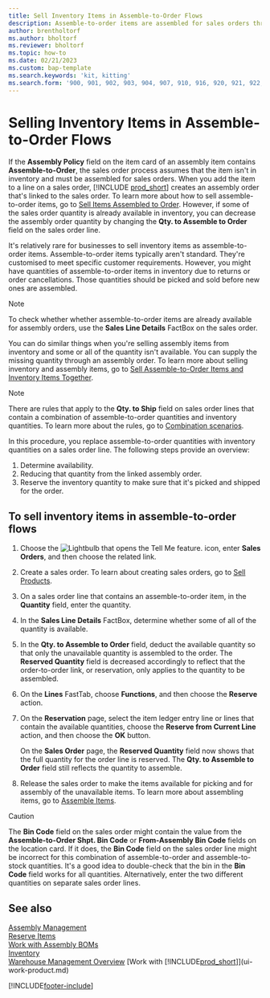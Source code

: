 ```yaml
---
title: Sell Inventory Items in Assemble-to-Order Flows
description: Assemble-to-order items are assembled for sales orders through an assembly order.
author: brentholtorf
ms.author: bholtorf
ms.reviewer: bholtorf
ms.topic: how-to
ms.date: 02/21/2023
ms.custom: bap-template
ms.search.keywords: 'kit, kitting'
ms.search.form: '900, 901, 902, 903, 904, 907, 910, 916, 920, 921, 922, 923, 940, 941, 942, 930, 931, 932, 914, 915, 905'
---
```

# Selling Inventory Items in Assemble-to-Order Flows

If the **Assembly Policy** field on the item card of an assembly item contains **Assemble-to-Order**, the sales order process assumes that the item isn't in inventory and must be assembled for sales orders. When you add the item to a line on a sales order, [!INCLUDE [prod_short](includes/prod_short.md)] creates an assembly order that's linked to the sales order. To learn more about how to sell assemble-to-order items, go to [Sell Items Assembled to Order](assembly-how-to-sell-items-assembled-to-order.md). However, if some of the sales order quantity is already available in inventory, you can decrease the assembly order quantity by changing the **Qty. to Assemble to Order** field on the sales order line.  

It's relatively rare for businesses to sell inventory items as assemble-to-order items. Assemble-to-order items typically aren't standard. They're customised to meet specific customer requirements. However, you might have quantities of assemble-to-order items in inventory due to returns or order cancellations. Those quantities should be picked and sold before new ones are assembled.  

> [!NOTE]  
> To check whether whether assemble-to-order items are already available for assembly orders, use the **Sales Line Details** FactBox on the sales order.  

You can do similar things when you're selling assembly items from inventory and some or all of the quantity isn't available. You can supply the missing quantity through an assembly order. To learn more about selling inventory and assembly items, go to [Sell Assemble-to-Order Items and Inventory Items Together](assembly-how-to-sell-assemble-to-order-items-and-inventory-items-together.md).  

> [!NOTE]  
> There are rules that apply to the **Qty. to Ship** field on sales order lines that contain a combination of assemble-to-order quantities and inventory quantities. To learn more about the rules, go to [Combination scenarios](assembly-assemble-to-order-or-assemble-to-stock.md#combination-scenarios).  

In this procedure, you replace assemble-to-order quantities with inventory quantities on a sales order line. The following steps provide an overview:

1. Determine availability.
2. Reducing that quantity from the linked assembly order.
3. Reserve the inventory quantity to make sure that it's picked and shipped for the order.  

## To sell inventory items in assemble-to-order flows

1. Choose the ![Lightbulb that opens the Tell Me feature.](media/ui-search/search_small.png "Tell me what you want to do") icon, enter **Sales Orders**, and then choose the related link.  
2. Create a sales order. To learn about creating sales orders, go to [Sell Products](sales-how-sell-products.md).  
3. On a sales order line that contains an assemble-to-order item, in the **Quantity** field, enter the quantity.  
4. In the **Sales Line Details** FactBox, determine whether some of all of the quantity is available.  
5. In the **Qty. to Assemble to Order** field, deduct the available quantity so that only the unavailable quantity is assembled to the order. The **Reserved Quantity** field is decreased accordingly to reflect that the order-to-order link, or reservation, only applies to the quantity to be assembled.  
6. On the **Lines** FastTab, choose **Functions**, and then choose the **Reserve** action.  
7. On the **Reservation** page, select the item ledger entry line or lines that contain the available quantities, choose the **Reserve from Current Line** action, and then choose the **OK** button.  

    On the **Sales Order** page, the **Reserved Quantity** field now shows that the full quantity for the order line is reserved. The **Qty. to Assemble to Order** field still reflects the quantity to assemble.  

8. Release the sales order to make the items available for picking and for assembly of the unavailable items. To learn more about assembling items, go to [Assemble Items](assembly-how-to-assemble-items.md).  

> [!CAUTION]  
> The **Bin Code** field on the sales order might contain the value from the **Assemble-to-Order Shpt. Bin Code** or **From-Assembly Bin Code** fields on the location card. If it does, the **Bin Code** field on the sales order line might be incorrect for this combination of assemble-to-order and assemble-to-stock quantities. It's a good idea to double-check that the bin in the **Bin Code** field works for all quantities. Alternatively, enter the two different quantities on separate sales order lines.  

## See also

[Assembly Management](assembly-assemble-items.md)  
[Reserve Items](inventory-how-to-reserve-items.md)  
[Work with Assembly BOMs](assembly-how-work-assembly-boms.md)  
[Inventory](inventory-manage-inventory.md)  
[Warehouse Management Overview](design-details-warehouse-management.md)
[Work with [!INCLUDE[prod_short](includes/prod_short.md)]](ui-work-product.md)


[!INCLUDE[footer-include](includes/footer-banner.md)]
